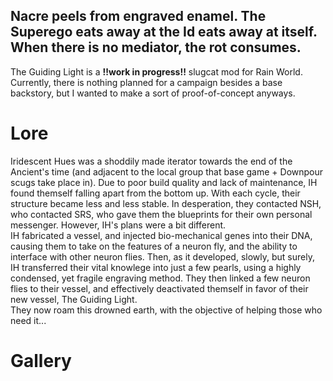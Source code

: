 ## Nacre peels from engraved enamel. The Superego eats away at the Id eats away at itself. When there is no mediator, the rot consumes.

The Guiding Light is a **!!work in progress!!** slugcat mod for Rain World. Currently, there is nothing planned for a campaign besides a base backstory, but I wanted to make a sort of proof-of-concept anyways.

# Lore
Iridescent Hues was a shoddily made iterator towards the end of the Ancient's time (and adjacent to the local group that base game + Downpour scugs take place in). Due to poor build quality and lack of maintenance, IH found themself falling apart from the bottom up. With each cycle, their structure became less and less stable. In desperation, they contacted NSH, who contacted SRS, who gave them the blueprints for their own personal messenger. However, IH's plans were a bit different. </br> IH fabricated a vessel, and injected bio-mechanical genes into their DNA, causing them to take on the features of a neuron fly, and the ability to interface with other neuron flies. Then, as it developed, slowly, but surely, IH transferred their vital knowlege into just a few pearls, using a highly condensed, yet fragile engraving method. They then linked a few neuron flies to their vessel, and effectively deactivated themself in favor of their new vessel, The Guiding Light. </br> They now roam this drowned earth, with the objective of helping those who need it...

# Gallery

